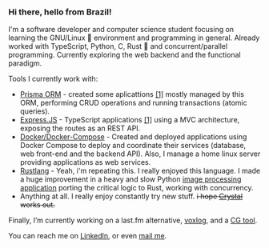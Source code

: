 ### Hi there, hello from Brazil!
I'm a software developer and computer science student focusing on learning the GNU/Linux 🐧 environment and programming in general. Already worked with TypeScript, Python, C, Rust 🦀 and concurrent/parallel programming. Currently exploring the web backend and the functional paradigm.

Tools I currently work with:
- [Prisma ORM](https://github.com/prisma/prisma) - created some aplicattions [\[1\]](https://github.com/salies/voxlog) mostly managed by this ORM, performing CRUD operations and running transactions (atomic queries).
- [Express.JS](https://github.com/expressjs/express) - TypeScript applications [\[1\]](https://github.com/salies/voxlog) using a MVC architecture, exposing the routes as an REST API.
- [Docker/Docker-Compose](https://github.com/docker/compose) - Created and deployed applications using Docker Compose to deploy and coordinate their services (database, web front-end and the backend API). Also, I manage a home linux server providing applications as web services.
- [Rustlang](https://github.com/rust-lang/rust) - Yeah, i'm repeating this. I really enjoyed this language. I made a huge improvement in a heavy and slow Python [image processing application](https://github.com/becelli/kayn) porting the critical logic to Rust, working with concurrency.
- Anything at all. I really enjoy constantly try new stuff. ~~i hope [Crystal](https://github.com/crystal-lang/crystal) works out.~~

Finally, I’m currently working on a last.fm alternative, [voxlog](https://github.com/salies/voxlog), and a [CG tool](https://github.com/becelli/computer-graphics).

You can reach me on [LinkedIn](https://linkedin.com/in/becelli), or even [mail me](mailto:gustavobecelli@gmail.com).
